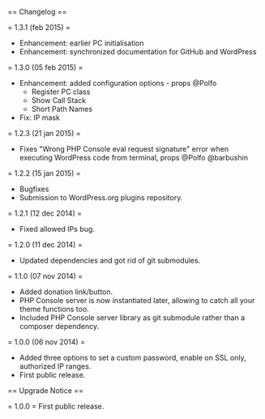 == Changelog ==

= 1.3.1 (feb 2015) =
* Enhancement: earlier PC initialisation
* Enhancement: synchronized documentation for GitHub and WordPress

= 1.3.0 (05 feb 2015) =
* Enhancement: added configuration options - props @Polfo
  - Register PC class
  - Show Call Stack
  - Short Path Names
* Fix: IP mask

= 1.2.3 (21 jan 2015) =

* Fixes "Wrong PHP Console eval request signature" error when executing WordPress code from terminal, props @Polfo @barbushin

= 1.2.2 (15 jan 2015) =
* Bugfixes
* Submission to WordPress.org plugins repository.

= 1.2.1 (12 dec 2014) =
* Fixed allowed IPs bug.

= 1.2.0 (11 dec 2014) =
* Updated dependencies and got rid of git submodules.

= 1.1.0 (07 nov 2014) =
* Added donation link/button.
* PHP Console server is now instantiated later, allowing to catch all your theme functions too.
* Included PHP Console server library as git submodule rather than a composer dependency.

= 1.0.0 (06 nov 2014) =
* Added three options to set a custom password, enable on SSL only, authorized IP ranges.
* First public release.


== Upgrade Notice ==

= 1.0.0 =
First public release.
